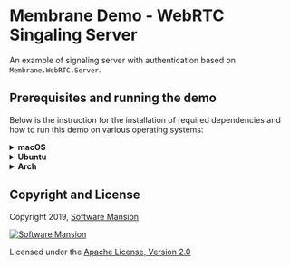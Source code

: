 # Membrane Demo - WebRTC Singaling Server

An example of signaling server with authentication based on `Membrane.WebRTC.Server`.

## Prerequisites and running the demo

Below is the instruction for the installation of required dependencies and how to run this demo on various operating systems:

<details>
<summary>
<b>macOS</b>
</summary>

### Prerequisites

Make sure you have `postgresql` installed on your computer.

```shell
brew install postgresql
```

Then run the database server:

```shell
brew services start postgresql
```

Furthermore, make sure you have Elixir installed on your machine. For installation details, see: https://elixir-lang.org/install.html

### Running the demo

To run the demo, clone the `membrane_demo` repository and checkout to the demo directory:

```shell
git clone https://github.com/membraneframework/membrane_demo
cd membrane_demo/webrtc_authentication
```

Custom database's IP, port, name and other `Plug` options can be set up in `config/config.exs`.

Then you need to download the dependencies of the mix project:

```shell
mix deps.get
```

You may be asked to install `Hex` and then `rebar3`.

#### Guardian

This application uses [Guardian](https://github.com/ueberauth/guardian) to authenticate
the users. Generate your secret key with:

```shell
mix guardian.gen.secret
```

and add it to the config file (`config/config.exs`).

#### Database

Configure database in `config/config.exs`. In case you are not sure about the configuration that should be passed in `config/config.exs`, you can try to connect with you database with the use of `psql`.

Then, create a database for the application:

```shell
mix ecto.create
```

and migrate the users table:

```shell
mix ecto.migrate
```

Finally, create one or more users:

```elixir
iex -S mix
iex> Example.Auth.UserManager.create_user(%{username: "username", password: "password"})
```

If you want to connect to the application outside of your local network, you need to set up
TURN and STUN servers. Insert their URLs in `rtcConfig` in `priv/static/js/main.js`.

#### HTTPS

Since application uses HTTPS, certificate and key are needed to run it. You generate them with

```shell
openssl req -newkey rsa:2048 -nodes -keyout priv/certs/key.pem -x509 -days 365 -out priv/certs/certificate.pem
```

Note that this certificate is not validated and thus may cause warnings in browser.

To trust self-signed certificate follow instructions below:

```shell
security import priv/certs/certificate.pem -k ~/Library/Keychains/login.keychain-db
```

Then, find your certificate in Keychains, open it, expand the Trust section and change
the SSL setting to "Always Trust".

### Usage

Run application with:

```shell
mix start
```

You can join videochat in: `https://YOUR-IP-ADDRESS:PORT/` (by default, it will be
https://0.0.0.0:8443/). After logging in, you should see video stream from your and every other
peer cameras.

_You might be asked to grant access to your camera, as some operating systems require that._

_In case of the absence of a physical camera, it is necessary to use a virtual camera (e.g. OBS, [see how to set up the virtual camera in OBS](https://obsproject.com/kb/virtual-camera-guide))_

</details>

<details>
<summary>
<b>Ubuntu</b>
</summary>

### Prerequisites

Make sure you have `postgresql` installed on your computer.

```shell
sudo apt-get install postgresql
```

Then run the database server:

```shell
sudo service postgresql start
```

Furthermore, make sure you have Elixir installed on your machine. For installation details, see: https://elixir-lang.org/install.html

On Ubuntu, we recommend installation through `asdf`, see: https://asdf-vm.com/guide/getting-started.html

### Running the demo

To run the demo, clone the `membrane_demo` repository and checkout to the demo directory:

```shell
git clone https://github.com/membraneframework/membrane_demo
cd membrane_demo/webrtc_authentication
```

Custom database's IP, port, name and other `Plug` options can be set up in `config/config.exs`.

Then you need to download the dependencies of the mix project:

```shell
mix deps.get
```

You may be asked to install `Hex` and then `rebar3`.

> In case of installation issues with Hex on Ubuntu, try updating the system packages first by entering the command:
>
> ```shell
> sudo apt-get update
> ```

#### Guardian

This application uses [Guardian](https://github.com/ueberauth/guardian) to authenticate
the users. Generate your secret key with:

```shell
mix guardian.gen.secret
```

and add it to the config file (`config/config.exs`).

#### Database

Configure database in `config/config.exs`. In case you are not sure about the configuration that should be passed in `config/config.exs`, you can try to connect with you database with the use of `psql`.

Then, create a database for the application:

```shell
mix ecto.create
```

and migrate the users table:

```shell
mix ecto.migrate
```

Finally, create one or more users:

```elixir
iex -S mix
iex> Example.Auth.UserManager.create_user(%{username: "username", password: "password"})
```

If you want to connect to the application outside of your local network, you need to set up
TURN and STUN servers. Insert their URLs in `rtcConfig` in `priv/static/js/main.js`.

#### HTTPS

Since application uses HTTPS, certificate and key are needed to run it. You generate them with

```shell
openssl req -newkey rsa:2048 -nodes -keyout priv/certs/key.pem -x509 -days 365 -out priv/certs/certificate.pem
```

Note that this certificate is not validated and thus may cause warnings in browser.

To trust self-signed certificate follow instructions below:

```shell
apt install ca-certificates
cp priv/certs/certificate.pem /usr/local/share/ca-certificates/
update-ca-certificates
```

### Usage

Run application with:

```shell
mix start
```

You can join videochat in: `https://YOUR-IP-ADDRESS:PORT/` (by default, it will be
https://0.0.0.0:8443/). After logging in, you should see video stream from your and every other
peer cameras.

_You might be asked to grant access to your camera, as some operating systems require that._

_In case of the absence of a physical camera, it is necessary to use a virtual camera (e.g. OBS, [see how to set up the virtual camera in OBS](https://obsproject.com/kb/virtual-camera-guide))_

</details>

<details>
<summary>
<b>Arch</b>
</summary>

### Prerequisites

Make sure you have `postgresql` installed on your computer.

```shell
sudo pacman -S postgresql
```

Then run the database server:

```shell
sudo systemctl start postgresql
```

Furthermore, make sure you have Elixir installed on your machine. For installation details, see: https://elixir-lang.org/install.html

### Running the demo

To run the demo, clone the `membrane_demo` repository and checkout to the demo directory:

```shell
git clone https://github.com/membraneframework/membrane_demo
cd membrane_demo/webrtc_authentication
```

Custom database's IP, port, name and other `Plug` options can be set up in `config/config.exs`.

Then you need to download the dependencies of the mix project:

```shell
mix deps.get
```

You may be asked to install `Hex` and then `rebar3`.

#### Guardian

This application uses [Guardian](https://github.com/ueberauth/guardian) to authenticate
the users. Generate your secret key with:

```shell
mix guardian.gen.secret
```

and add it to the config file (`config/config.exs`).

#### Database

Configure database in `config/config.exs`. In case you are not sure about the configuration that should be passed in `config/config.exs`, you can try to connect with you database with the use of `psql`.

Then, create a database for the application:

```shell
mix ecto.create
```

and migrate the users table:

```shell
mix ecto.migrate
```

Finally, create one or more users:

```elixir
iex -S mix
iex> Example.Auth.UserManager.create_user(%{username: "username", password: "password"})
```

If you want to connect to the application outside of your local network, you need to set up
TURN and STUN servers. Insert their URLs in `rtcConfig` in `priv/static/js/main.js`.

#### HTTPS

Since application uses HTTPS, certificate and key are needed to run it. You generate them with

```shell
openssl req -newkey rsa:2048 -nodes -keyout priv/certs/key.pem -x509 -days 365 -out priv/certs/certificate.pem
```

Note that this certificate is not validated and thus may cause warnings in browser.

To trust self-signed certificate follow instructions below:

```shell
trust anchor --store priv/certs/certificate.pem
```

### Usage

Run application with:

```shell
mix start
```

You can join videochat in: `https://YOUR-IP-ADDRESS:PORT/` (by default, it will be
https://0.0.0.0:8443/). After logging in, you should see video stream from your and every other
peer cameras.

_You might be asked to grant access to your camera, as some operating systems require that._

_In case of the absence of a physical camera, it is necessary to use a virtual camera (e.g. OBS, [see how to set up the virtual camera in OBS](https://obsproject.com/kb/virtual-camera-guide))_

</details>

## Copyright and License

Copyright 2019, [Software Mansion](https://swmansion.com/?utm_source=git&utm_medium=readme&utm_campaign=membrane)

[![Software Mansion](https://membraneframework.github.io/static/logo/swm_logo_readme.png)](https://swmansion.com/?utm_source=git&utm_medium=readme&utm_campaign=membrane)

Licensed under the [Apache License, Version 2.0](LICENSE)
